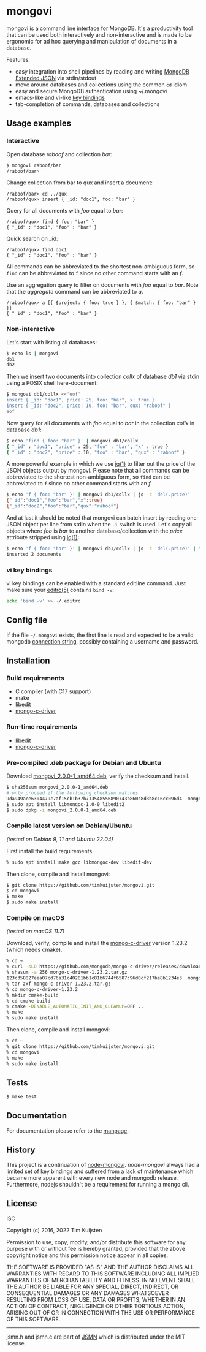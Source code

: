 # mongovi

mongovi is a command line interface for MongoDB. It's a productivity tool that
can be used both interactively and non-interactive and is made to be ergonomic
for ad hoc querying and manipulation of documents in a database.

Features:
* easy integration into shell pipelines by reading and writing
  [MongoDB Extended JSON] via stdin/stdout
* move around databases and collections using the common `cd` idiom
* easy and secure MongoDB authentication using ~/.mongovi
* emacs-like and vi-like [key bindings]
* tab-completion of commands, databases and collections


## Usage examples

### Interactive

Open database *raboof* and collection *bar*:

```sh
$ mongovi raboof/bar
/raboof/bar> 
```

Change collection from bar to qux and insert a document:

```
/raboof/bar> cd ../qux
/raboof/qux> insert { _id: "doc1", foo: "bar" }
```

Query for all documents with *foo* equal to *bar*:

```
/raboof/qux> find { foo: "bar" }
{ "_id" : "doc1", "foo" : "bar" }
```

Quick search on \_id:

```
/raboof/qux> find doc1
{ "_id" : "doc1", "foo" : "bar" }
```

All commands can be abbreviated to the shortest non-ambiguous form, so `find`
can be abbreviated to `f` since no other command starts with an *f*.

Use an aggregation query to filter on documents with *foo* equal to *bar*. Note
that the *aggregate* command can be abbreviated to *a*.

```
/raboof/qux> a [{ $project: { foo: true } }, { $match: { foo: "bar" } }]
{ "_id" : "doc1", "foo" : "bar" }
```


### Non-interactive

Let's start with listing all databases:

```sh
$ echo ls | mongovi
db1
db2
```

Then we insert two documents into collection *collx* of database *db1* via stdin
using a POSIX shell here-document:

```sh
$ mongovi db1/collx <<'eof'
insert { _id: "doc1", price: 25, foo: "bar", x: true }
insert { _id: "doc2", price: 10, foo: "bar", qux: "raboof" }
eof
```

Now query for all documents with *foo* equal to *bar* in the collection *collx*
in database *db1*:

```sh
$ echo 'find { foo: "bar" }' | mongovi db1/collx
{ "_id" : "doc1", "price" : 25, "foo" : "bar", "x" : true }
{ "_id" : "doc2", "price" : 10, "foo" : "bar", "qux" : "raboof" }
```

A more powerful example in which we use [jq(1)] to filter out the price of the
JSON objects output by mongovi. Please note that all commands can be abbreviated
to the shortest non-ambiguous form, so `find` can be abbreviated to `f` since no
other command starts with an *f*.

```sh
$ echo 'f { foo: "bar" }' | mongovi db1/collx | jq -c 'del(.price)'
{"_id":"doc1","foo":"bar","x":true}
{"_id":"doc2","foo":"bar","qux":"raboof"}
```

And at last it should be noted that mongovi can batch insert by reading one JSON
object per line from stdin when the `-i` switch is used. Let's copy all objects
where *foo* is *bar* to another database/collection with the *price* attribute
stripped using [jq(1)]:

```sh
$ echo 'f { foo: "bar" }' | mongovi db1/collx | jq -c 'del(.price)' | mongovi -i db2/colly
inserted 2 documents
```


### vi key bindings

vi key bindings can be enabled with a standard editline command. Just make sure
your [editrc(5)] contains `bind -v`:

```sh
echo 'bind -v' >> ~/.editrc
```


## Config file

If the file `~/.mongovi` exists, the first line is read and expected to be a
valid mongodb [connection string], possibly containing a username and password.


## Installation

### Build requirements

* C compiler (with C17 support)
* make
* [libedit]
* [mongo-c-driver]


### Run-time requirements

* [libedit]
* [mongo-c-driver]


### Pre-compiled .deb package for Debian and Ubuntu

Download [mongovi_2.0.0-1_amd64.deb](https://netsend.nl/mongovi/v2.0.0/mongovi_2.0.0-1_amd64.deb),
verify the checksum and install.

```sh
$ sha256sum mongovi_2.0.0-1_amd64.deb
# only proceed if the following checksum matches
9da949ace6304479c7af15cb1b37b713548556890743b860c8d3b8c16cc096d4  mongovi_2.0.0-1_amd64.deb
$ sudo apt install libmongoc-1.0-0 libedit2
$ sudo dpkg -i mongovi_2.0.0-1_amd64.deb
```

### Compile latest version on Debian/Ubuntu

*(tested on Debian 9, 11 and Ubuntu 22.04)*

First install the build requirements.

```sh
% sudo apt install make gcc libmongoc-dev libedit-dev
```

Then clone, compile and install mongovi:

```sh
$ git clone https://github.com/timkuijsten/mongovi.git
$ cd mongovi
$ make
$ sudo make install
```


### Compile on macOS

*(tested on macOS 11.7)*

Download, verify, compile and install the [mongo-c-driver] version 1.23.2 (which
needs cmake).

```sh
% cd ~
% curl -sLO https://github.com/mongodb/mongo-c-driver/releases/download/1.23.2/mongo-c-driver-1.23.2.tar.gz
% shasum -a 256 mongo-c-driver-1.23.2.tar.gz
123c358827eea07cd76a31c40281bb1c81b6744f6587c96d0cf217be8b1234e3  mongo-c-driver-1.23.2.tar.gz
% tar zxf mongo-c-driver-1.23.2.tar.gz
% cd mongo-c-driver-1.23.2
% mkdir cmake-build
% cd cmake-build
% cmake -DENABLE_AUTOMATIC_INIT_AND_CLEANUP=OFF ..
% make
% sudo make install
```

Then clone, compile and install mongovi:

```sh
% cd ~
% git clone https://github.com/timkuijsten/mongovi.git
% cd mongovi
% make
% sudo make install
```


## Tests

```sh
$ make test
```


## Documentation

For documentation please refer to the [manpage].


## History

This project is a continuation of [node-mongovi]. *node-mongovi* always had a
limited set of key bindings and suffered from a lack of maintenance which became
more apparent with every new node and mongodb release. Furthermore, nodejs
shouldn't be a requirement for running a mongo cli.


## License

ISC

Copyright (c) 2016, 2022 Tim Kuijsten

Permission to use, copy, modify, and/or distribute this software for any
purpose with or without fee is hereby granted, provided that the above
copyright notice and this permission notice appear in all copies.

THE SOFTWARE IS PROVIDED "AS IS" AND THE AUTHOR DISCLAIMS ALL WARRANTIES
WITH REGARD TO THIS SOFTWARE INCLUDING ALL IMPLIED WARRANTIES OF
MERCHANTABILITY AND FITNESS. IN NO EVENT SHALL THE AUTHOR BE LIABLE FOR
ANY SPECIAL, DIRECT, INDIRECT, OR CONSEQUENTIAL DAMAGES OR ANY DAMAGES
WHATSOEVER RESULTING FROM LOSS OF USE, DATA OR PROFITS, WHETHER IN AN
ACTION OF CONTRACT, NEGLIGENCE OR OTHER TORTIOUS ACTION, ARISING OUT OF
OR IN CONNECTION WITH THE USE OR PERFORMANCE OF THIS SOFTWARE.

---

jsmn.h and jsmn.c are part of [JSMN] which is distributed under the MIT
license.


[jq(1)]: https://stedolan.github.io/jq/
[MongoDB Extended JSON]: https://docs.mongodb.com/manual/reference/mongodb-extended-json/
[libedit]: http://cvsweb.netbsd.org/bsdweb.cgi/src/lib/libedit/?sortby=date#dirlist
[mongo-c-driver]: https://mongoc.org/
[Homebrew]: https://brew.sh/
[manpage]: https://netsend.nl/mongovi/mongovi.1.html
[JSMN]: https://zserge.com/jsmn/
[editrc(5)]: https://man.openbsd.org/editrc.5
[editline(7)]: https://man.openbsd.org/editline.7
[editline(3)]: https://man.openbsd.org/editline.3
[key bindings]: https://man.openbsd.org/editline.7#Input_character_bindings
[connection string]: https://docs.mongodb.com/manual/reference/connection-string/
[node-mongovi]: https://www.npmjs.com/package/mongovi
